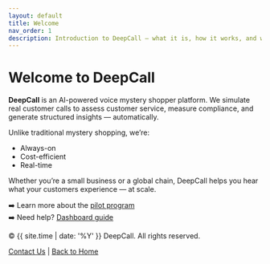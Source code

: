 ```yaml
---
layout: default
title: Welcome
nav_order: 1
description: Introduction to DeepCall – what it is, how it works, and why it matters
---
```


# Welcome to DeepCall

**DeepCall** is an AI-powered voice mystery shopper platform. We simulate real customer calls to assess customer service, measure compliance, and generate structured insights — automatically.

Unlike traditional mystery shopping, we’re:
- Always-on
- Cost-efficient
- Real-time

Whether you’re a small business or a global chain, DeepCall helps you hear what your customers experience — at scale.

➡️ Learn more about the [pilot program](pilot.md)  
➡️ Need help? [Dashboard guide](dashboard-guide.md)

<footer class="deepcall-footer">
  <div class="footer-inner">
    <p>© {{ site.time | date: '%Y' }} DeepCall. All rights reserved.</p>
    <p><a href="mailto:contact@deepcall.io">Contact Us</a> | <a href="/">Back to Home</a></p>
  </div>
</footer>